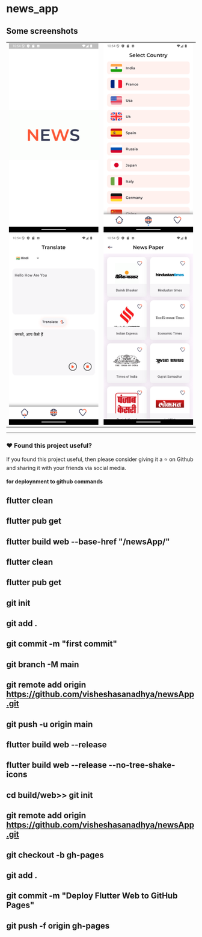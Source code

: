 # news_app


## Some screenshots

|                                                        |                                                        |
| ------------------------------------------------------ | -------------------------------------------------------|
| <img src="ss/Screenshot_1736529848.png"  width="300"/> | <img src="ss/Screenshot_1736529886.png"  width="300"/> |
| <img src="ss/Screenshot_1736529881.png" width="300"/>  | <img src="ss/Screenshot_1736529889.png" width="300"/>  |


---

### :heart: Found this project useful?

If you found this project useful, then please consider giving it a :star: on Github and sharing it with your friends via social media.

#### for deploynment to github commands

## flutter clean

## flutter pub get

## flutter build web --base-href "/newsApp/"

## flutter clean

## flutter pub get

## git init    
## git add .
## git commit -m "first commit"
## git branch -M main
## git remote add origin https://github.com/visheshasanadhya/newsApp.git
## git push -u origin main


## flutter build web --release

## flutter build web --release --no-tree-shake-icons

## cd build/web>> git init
## git remote add origin https://github.com/visheshasanadhya/newsApp.git
## git checkout -b gh-pages
## git add .
## git commit -m "Deploy Flutter Web to GitHub Pages"
## git push -f origin gh-pages